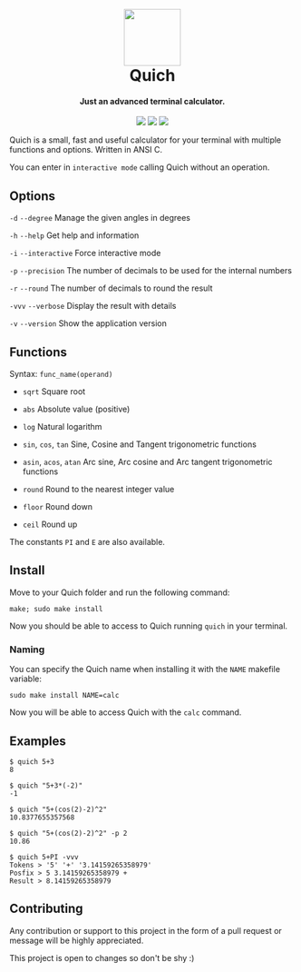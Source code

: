 <h1 align="center">
    <br>
    <img src="https://usbac.com.ve/images/Quich_logo2.svg" width=100>
    <br>
    Quich
    <br>
</h1>

<h4 align="center">Just an advanced terminal calculator.</h4>

<p align="center">
<img src="https://img.shields.io/badge/stability-stable-green.svg">
<img src="https://img.shields.io/badge/version-2.2-blue.svg">
<img src="https://img.shields.io/badge/license-MIT-orange.svg">
</p>

Quich is a small, fast and useful calculator for your terminal with multiple functions and options. Written in ANSI C.

You can enter in `interactive mode` calling Quich without an operation.

## Options

`-d` `--degree` Manage the given angles in degrees

`-h` `--help` Get help and information

`-i` `--interactive` Force interactive mode

`-p` `--precision` The number of decimals to be used for the internal numbers

`-r` `--round` The number of decimals to round the result

`-vvv` `--verbose` Display the result with details

`-v` `--version` Show the application version

## Functions

Syntax: `func_name(operand)`

* `sqrt` Square root

* `abs` Absolute value (positive)

* `log` Natural logarithm

* `sin`, `cos`, `tan` Sine, Cosine and Tangent trigonometric functions

* `asin`, `acos`, `atan` Arc sine, Arc cosine and Arc tangent trigonometric functions

* `round` Round to the nearest integer value

* `floor` Round down

* `ceil` Round up

The constants `PI` and `E` are also available.

## Install

Move to your Quich folder and run the following command:

`make; sudo make install`

Now you should be able to access to Quich running `quich` in your terminal.

### Naming

You can specify the Quich name when installing it with the `NAME` makefile variable:

`sudo make install NAME=calc`

Now you will be able to access Quich with the `calc` command.

## Examples

```console
$ quich 5+3
8
```
```console
$ quich "5+3*(-2)"
-1
```
```console
$ quich "5+(cos(2)-2)^2"
10.8377655357568
```
```console
$ quich "5+(cos(2)-2)^2" -p 2
10.86
```
```console
$ quich 5+PI -vvv
Tokens > '5' '+' '3.14159265358979'
Posfix > 5 3.14159265358979 +
Result > 8.14159265358979
```

## Contributing

Any contribution or support to this project in the form of a pull request or message will be highly appreciated.

This project is open to changes so don't be shy :)

